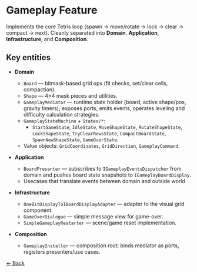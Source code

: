 
# Gameplay Feature

Implements the core Tetris loop (spawn → move/rotate → lock → clear → compact → next). Cleanly separated into **Domain**, **Application**, **Infrastructure**, and **Composition**.

## Key entities

- **Domain**
    - `Board` — bitmask-based grid ops (fit checks, set/clear cells, compaction).
    - `Shape` — 4×4 mask pieces and utilities.
    - `GameplayMediator` — runtime state holder (board, active shape/pos, gravity timers); 
  exposes ports, emits events, operates leveling and difficulty calculation strategies.
    - `GameplayStateMachine` + `States/*`:
        - `StartGameState`, `IdleState`, `MoveShapeState`, `RotateShapeState`,
          `LockShapeState`, `TryClearRowsState`, `CompactBoardState`,
          `SpawnNewShapeState`, `GameOverState`.
    - Value objects: `GridCoordinates`, `GridDirection`, `GameplayCommand`.

- **Application**
    - `BoardPresenter` — subscribes to `IGameplayEventsDispatcher` from domain and pushes board state snapshots to `IGameplayBoardDisplay`.
    - Usecases that translate events between domain and outside world

- **Infrastructure**
    - `OneBitDisplayToIBoardDisplayAdapter` — adapter to the visual grid component.
    - `GameOverDialogue` — simple message view for game-over.
    - `SimpleGameplayRestarter` — scene/game reset implementation.

- **Composition**
    - `GameplayInstaller` — composition root: binds mediator as ports, registers presenters/use cases.


[← Back](../../../../../README.md)